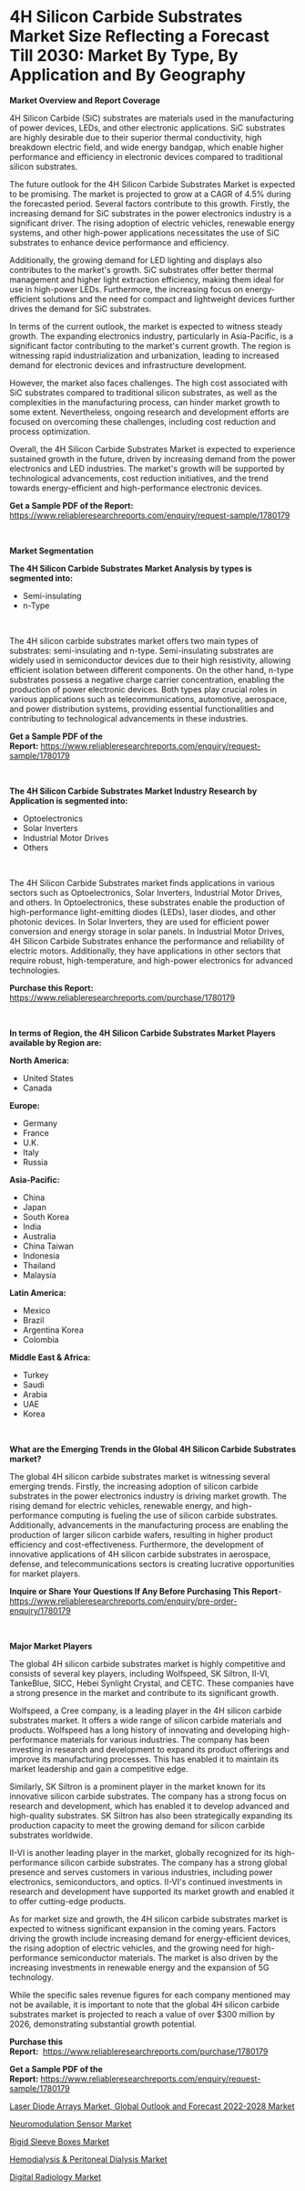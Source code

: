 <p><h1>4H Silicon Carbide Substrates Market Size Reflecting a Forecast Till 2030: Market By Type, By Application and By Geography</h1></p><p><strong>Market Overview and Report Coverage</strong></p>
<p><p>4H Silicon Carbide (SiC) substrates are materials used in the manufacturing of power devices, LEDs, and other electronic applications. SiC substrates are highly desirable due to their superior thermal conductivity, high breakdown electric field, and wide energy bandgap, which enable higher performance and efficiency in electronic devices compared to traditional silicon substrates.</p><p>The future outlook for the 4H Silicon Carbide Substrates Market is expected to be promising. The market is projected to grow at a CAGR of 4.5% during the forecasted period. Several factors contribute to this growth. Firstly, the increasing demand for SiC substrates in the power electronics industry is a significant driver. The rising adoption of electric vehicles, renewable energy systems, and other high-power applications necessitates the use of SiC substrates to enhance device performance and efficiency.</p><p>Additionally, the growing demand for LED lighting and displays also contributes to the market's growth. SiC substrates offer better thermal management and higher light extraction efficiency, making them ideal for use in high-power LEDs. Furthermore, the increasing focus on energy-efficient solutions and the need for compact and lightweight devices further drives the demand for SiC substrates.</p><p>In terms of the current outlook, the market is expected to witness steady growth. The expanding electronics industry, particularly in Asia-Pacific, is a significant factor contributing to the market's current growth. The region is witnessing rapid industrialization and urbanization, leading to increased demand for electronic devices and infrastructure development.</p><p>However, the market also faces challenges. The high cost associated with SiC substrates compared to traditional silicon substrates, as well as the complexities in the manufacturing process, can hinder market growth to some extent. Nevertheless, ongoing research and development efforts are focused on overcoming these challenges, including cost reduction and process optimization.</p><p>Overall, the 4H Silicon Carbide Substrates Market is expected to experience sustained growth in the future, driven by increasing demand from the power electronics and LED industries. The market's growth will be supported by technological advancements, cost reduction initiatives, and the trend towards energy-efficient and high-performance electronic devices.</p></p>
<p><strong>Get a Sample PDF of the Report:</strong> <a href="https://www.reliableresearchreports.com/enquiry/request-sample/1780179">https://www.reliableresearchreports.com/enquiry/request-sample/1780179</a></p>
<p>&nbsp;</p>
<p><strong>Market Segmentation</strong></p>
<p><strong>The 4H Silicon Carbide Substrates Market Analysis by types is segmented into:</strong></p>
<p><ul><li>Semi-insulating</li><li>n-Type</li></ul></p>
<p>&nbsp;</p>
<p><p>The 4H silicon carbide substrates market offers two main types of substrates: semi-insulating and n-type. Semi-insulating substrates are widely used in semiconductor devices due to their high resistivity, allowing efficient isolation between different components. On the other hand, n-type substrates possess a negative charge carrier concentration, enabling the production of power electronic devices. Both types play crucial roles in various applications such as telecommunications, automotive, aerospace, and power distribution systems, providing essential functionalities and contributing to technological advancements in these industries.</p></p>
<p><strong>Get a Sample PDF of the Report:</strong>&nbsp;<a href="https://www.reliableresearchreports.com/enquiry/request-sample/1780179">https://www.reliableresearchreports.com/enquiry/request-sample/1780179</a></p>
<p>&nbsp;</p>
<p><strong>The 4H Silicon Carbide Substrates Market Industry Research by Application is segmented into:</strong></p>
<p><ul><li>Optoelectronics</li><li>Solar Inverters</li><li>Industrial Motor Drives</li><li>Others</li></ul></p>
<p>&nbsp;</p>
<p><p>The 4H Silicon Carbide Substrates market finds applications in various sectors such as Optoelectronics, Solar Inverters, Industrial Motor Drives, and others. In Optoelectronics, these substrates enable the production of high-performance light-emitting diodes (LEDs), laser diodes, and other photonic devices. In Solar Inverters, they are used for efficient power conversion and energy storage in solar panels. In Industrial Motor Drives, 4H Silicon Carbide Substrates enhance the performance and reliability of electric motors. Additionally, they have applications in other sectors that require robust, high-temperature, and high-power electronics for advanced technologies.</p></p>
<p><strong>Purchase this Report:</strong>&nbsp; <a href="https://www.reliableresearchreports.com/purchase/1780179">https://www.reliableresearchreports.com/purchase/1780179</a></p>
<p>&nbsp;</p>
<p><strong>In terms of Region, the 4H Silicon Carbide Substrates Market Players available by Region are:</strong></p>
<p>
    <p> <strong> North America: </strong>
        <ul>
            <li>United States</li>
            <li>Canada</li>
        </ul>
        </p> 
    <p> <strong> Europe: </strong>
        <ul>
            <li>Germany</li>
            <li>France</li>
            <li>U.K.</li>
            <li>Italy</li>
            <li>Russia</li>
        </ul>
        </p> 
    <p> <strong> Asia-Pacific: </strong>
        <ul>
            <li>China</li>
            <li>Japan</li>
            <li>South Korea</li>
            <li>India</li>
            <li>Australia</li>
            <li>China Taiwan</li>
            <li>Indonesia</li>
            <li>Thailand</li>
            <li>Malaysia</li>
        </ul>
        </p> 
    <p> <strong> Latin America: </strong>
        <ul>
            <li>Mexico</li>
            <li>Brazil</li>
            <li>Argentina Korea</li>
            <li>Colombia</li>
        </ul>
        </p> 
    <p> <strong> Middle East & Africa: </strong>
        <ul>
            <li>Turkey</li>
            <li>Saudi</li>
            <li>Arabia</li>
            <li>UAE</li>
            <li>Korea</li>
        </ul>
    </p>
    </p>
<p>&nbsp;</p>
<p><strong>What are the Emerging Trends in the Global 4H Silicon Carbide Substrates market?</strong></p>
<p><p>The global 4H silicon carbide substrates market is witnessing several emerging trends. Firstly, the increasing adoption of silicon carbide substrates in the power electronics industry is driving market growth. The rising demand for electric vehicles, renewable energy, and high-performance computing is fueling the use of silicon carbide substrates. Additionally, advancements in the manufacturing process are enabling the production of larger silicon carbide wafers, resulting in higher product efficiency and cost-effectiveness. Furthermore, the development of innovative applications of 4H silicon carbide substrates in aerospace, defense, and telecommunications sectors is creating lucrative opportunities for market players.</p></p>
<p><strong>Inquire or Share Your Questions If Any Before Purchasing This Report</strong>- <a href="https://www.reliableresearchreports.com/enquiry/pre-order-enquiry/1780179">https://www.reliableresearchreports.com/enquiry/pre-order-enquiry/1780179</a></p>
<p>&nbsp;</p>
<p><strong>Major Market Players</strong></p>
<p><p>The global 4H silicon carbide substrates market is highly competitive and consists of several key players, including Wolfspeed, SK Siltron, II-VI, TankeBlue, SICC, Hebei Synlight Crystal, and CETC. These companies have a strong presence in the market and contribute to its significant growth.</p><p>Wolfspeed, a Cree company, is a leading player in the 4H silicon carbide substrates market. It offers a wide range of silicon carbide materials and products. Wolfspeed has a long history of innovating and developing high-performance materials for various industries. The company has been investing in research and development to expand its product offerings and improve its manufacturing processes. This has enabled it to maintain its market leadership and gain a competitive edge.</p><p>Similarly, SK Siltron is a prominent player in the market known for its innovative silicon carbide substrates. The company has a strong focus on research and development, which has enabled it to develop advanced and high-quality substrates. SK Siltron has also been strategically expanding its production capacity to meet the growing demand for silicon carbide substrates worldwide.</p><p>II-VI is another leading player in the market, globally recognized for its high-performance silicon carbide substrates. The company has a strong global presence and serves customers in various industries, including power electronics, semiconductors, and optics. II-VI's continued investments in research and development have supported its market growth and enabled it to offer cutting-edge products.</p><p>As for market size and growth, the 4H silicon carbide substrates market is expected to witness significant expansion in the coming years. Factors driving the growth include increasing demand for energy-efficient devices, the rising adoption of electric vehicles, and the growing need for high-performance semiconductor materials. The market is also driven by the increasing investments in renewable energy and the expansion of 5G technology.</p><p>While the specific sales revenue figures for each company mentioned may not be available, it is important to note that the global 4H silicon carbide substrates market is projected to reach a value of over $300 million by 2026, demonstrating substantial growth potential.</p></p>
<p><strong>Purchase this Report:</strong>&nbsp;&nbsp;<a href="https://www.reliableresearchreports.com/purchase/1780179">https://www.reliableresearchreports.com/purchase/1780179</a></p>
<p></p>
<p><strong>Get a Sample PDF of the Report:</strong>&nbsp;<a href="https://www.reliableresearchreports.com/enquiry/request-sample/1780179">https://www.reliableresearchreports.com/enquiry/request-sample/1780179</a></p>
<p><p><a href="https://medium.com/@allelee654/decoding-laser-diode-arrays-market-global-outlook-and-forecast-2022-2028-market-metrics-market-b2dee2cbbc38">Laser Diode Arrays Market, Global Outlook and Forecast 2022-2028 Market</a></p><p><a href="https://github.com/mahnoor2003/Market-Research-Report-List-1/blob/main/neuromodulation-sensor-market.md">Neuromodulation Sensor Market</a></p><p><a href="https://github.com/marloy8/Market-Research-Report-List-1/blob/main/rigid-sleeve-boxes-market.md">Rigid Sleeve Boxes Market</a></p><p><a href="https://www.linkedin.com/pulse/hemodialysis-amp-peritoneal-dialysis-market-challenges-opportunities-upoxe/">Hemodialysis & Peritoneal Dialysis Market</a></p><p><a href="https://www.linkedin.com/pulse/digital-radiology-market-size-2023-2030-global-industrial-bbtke/">Digital Radiology Market</a></p></p>
